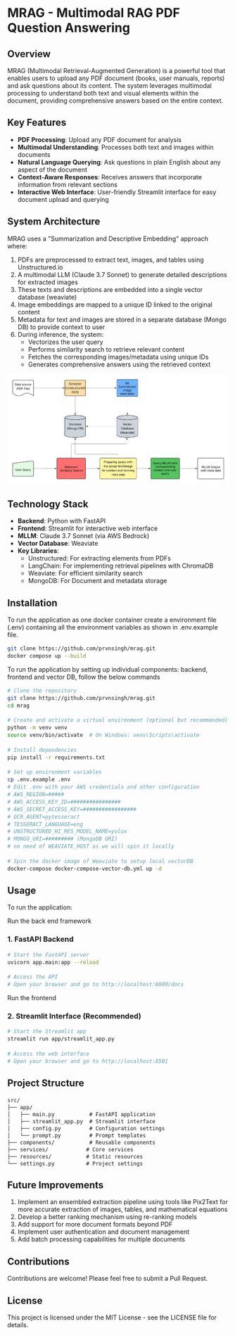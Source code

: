 # MRAG - Multimodal RAG PDF Question Answering

## Overview

MRAG (Multimodal Retrieval-Augmented Generation) is a powerful tool that enables users to upload any PDF document (books, user manuals, reports) and ask questions about its content. The system leverages multimodal processing to understand both text and visual elements within the document, providing comprehensive answers based on the entire context.

## Key Features

- **PDF Processing**: Upload any PDF document for analysis
- **Multimodal Understanding**: Processes both text and images within documents
- **Natural Language Querying**: Ask questions in plain English about any aspect of the document
- **Context-Aware Responses**: Receives answers that incorporate information from relevant sections
- **Interactive Web Interface**: User-friendly Streamlit interface for easy document upload and querying

## System Architecture

MRAG uses a "Summarization and Descriptive Embedding" approach where:

1. PDFs are preprocessed to extract text, images, and tables using Unstructured.io
2. A multimodal LLM (Claude 3.7 Sonnet) to generate detailed descriptions for extracted images
3. These texts and descriptions are embedded into a single vector database (weaviate)
4. Image embeddings are mapped to a unique ID linked to the original content
5. Metadata for text and images are stored in a separate database (Mongo DB) to provide context to user
5. During inference, the system:
   - Vectorizes the user query
   - Performs similarity search to retrieve relevant content
   - Fetches the corresponding images/metadata using unique IDs
   - Generates comprehensive answers using the retrieved context

![System Architecture](Doc-GPT.jpeg)

## Technology Stack

- **Backend**: Python with FastAPI
- **Frontend**: Streamlit for interactive web interface
- **MLLM**: Claude 3.7 Sonnet (via AWS Bedrock)
- **Vector Database**: Weaviate
- **Key Libraries**:
  - Unstructured: For extracting elements from PDFs
  - LangChain: For implementing retrieval pipelines with ChromaDB
  - Weaviate: For efficient similarity search
  - MongoDB: For Document and metadata storage

## Installation

To run the application as one docker container create 
a environment file (.env) containing all the environment variables as shown in .env.example file.
```bash
git clone https://github.com/prvnsingh/mrag.git
docker compose up --build

```

To run the application by setting up individual components: backend, frontend and vector DB, follow the below commands

```bash
# Clone the repository
git clone https://github.com/prvnsingh/mrag.git
cd mrag

# Create and activate a virtual environment (optional but recommended)
python -m venv venv
source venv/bin/activate  # On Windows: venv\Scripts\activate

# Install dependencies
pip install -r requirements.txt

# Set up environment variables
cp .env.example .env
# Edit .env with your AWS credentials and other configuration
# AWS_REGION=#####
# AWS_ACCESS_KEY_ID=################
# AWS_SECRET_ACCESS_KEY=#################
# OCR_AGENT=pytesseract
# TESSERACT_LANGUAGE=eng
# UNSTRUCTURED_HI_RES_MODEL_NAME=yolox
# MONGO_URI=######### (MongoDB URI)
# no need of WEAVIATE_HOST as we will spin it locally

# Spin the docker image of Weaviate to setup local vectorDB
docker-compose docker-compose-vector-db.yml up -d


```

## Usage

To run the application:

Run the back end framework
### 1. FastAPI Backend
```bash
# Start the FastAPI server
uvicorn app.main:app --reload

# Access the API
# Open your browser and go to http://localhost:8000/docs
```

Run the frontend
### 2. Streamlit Interface (Recommended)
```bash
# Start the Streamlit app
streamlit run app/streamlit_app.py

# Access the web interface
# Open your browser and go to http://localhost:8501
```



## Project Structure

```
src/
├── app/
│   ├── main.py           # FastAPI application
│   ├── streamlit_app.py  # Streamlit interface
│   ├── config.py         # Configuration settings
│   └── prompt.py         # Prompt templates
├── components/           # Reusable components
├── services/            # Core services
├── resources/           # Static resources
└── settings.py          # Project settings
```

## Future Improvements

1. Implement an ensembled extraction pipeline using tools like Pix2Text for more accurate extraction of images, tables, and mathematical equations
3. Develop a better ranking mechanism using re-ranking models
4. Add support for more document formats beyond PDF
5. Implement user authentication and document management
6. Add batch processing capabilities for multiple documents

## Contributions

Contributions are welcome! Please feel free to submit a Pull Request.

## License

This project is licensed under the MIT License - see the LICENSE file for details.
